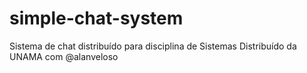 # simple-chat-system
Sistema de chat distribuído para disciplina de Sistemas Distribuído da UNAMA com @alanveloso
